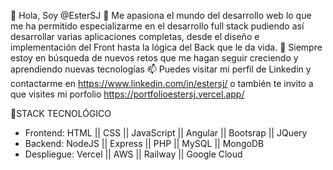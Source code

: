 👋 Hola, Soy @EsterSJ
👀 Me apasiona el mundo del desarrollo web lo que me ha permitido especializarme en el desarrollo full stack pudiendo así desarrollar varias aplicaciones completas, desde el diseño e implementación del Front hasta la lógica del Back que le da vida.
💞️ Siempre estoy en búsqueda de nuevos retos que me hagan seguir creciendo y aprendiendo nuevas tecnologías
📫 Puedes visitar mi perfil de Linkedin y contactarme en https://www.linkedin.com/in/estersj/ o también te invito a que visites mi porfolio https://portfolioestersj.vercel.app/

🚀STACK TECNOLÓGICO
- Frontend: HTML || CSS || JavaScript || Angular || Bootsrap || JQuery
- Backend: NodeJS || Express || PHP || MySQL || MongoDB
- Despliegue: Vercel || AWS || Railway || Google Cloud
